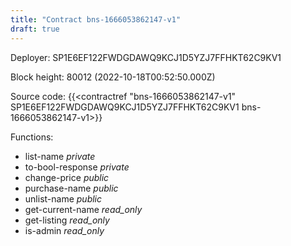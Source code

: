 ```yaml
---
title: "Contract bns-1666053862147-v1"
draft: true
---
```

Deployer: SP1E6EF122FWDGDAWQ9KCJ1D5YZJ7FFHKT62C9KV1


 



Block height: 80012 (2022-10-18T00:52:50.000Z)

Source code: {{<contractref "bns-1666053862147-v1" SP1E6EF122FWDGDAWQ9KCJ1D5YZJ7FFHKT62C9KV1 bns-1666053862147-v1>}}

Functions:

* list-name _private_
* to-bool-response _private_
* change-price _public_
* purchase-name _public_
* unlist-name _public_
* get-current-name _read_only_
* get-listing _read_only_
* is-admin _read_only_
